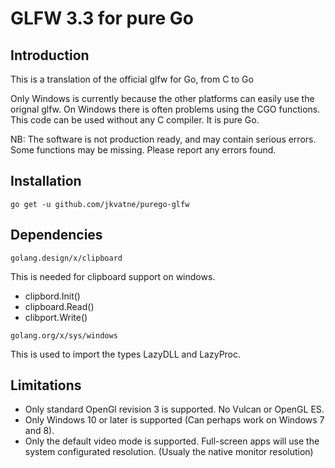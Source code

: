 # GLFW 3.3 for pure Go 

## Introduction

This is a translation of the official glfw for Go, from C to Go

Only Windows is currently because the other platforms can easily use the
orignal glfw. On Windows there is often problems using the CGO functions.
This code can be used without any C compiler. It is pure Go.

NB: The software is not production ready, and may contain serious errors.
Some functions may be missing. Please report any errors found.

## Installation

```
go get -u github.com/jkvatne/purego-glfw 
```

## Dependencies
```
golang.design/x/clipboard
```
This is needed for clipboard support on windows.
- clipbord.Init()
- clipboard.Read()
- clibport.Write()

```
golang.org/x/sys/windows
```
This is used to import the types LazyDLL and LazyProc.

## Limitations

- Only standard OpenGl revision 3 is supported. No Vulcan or OpenGL ES.
- Only Windows 10 or later is supported (Can perhaps work on Windows 7 and 8).
- Only the default video mode is supported. Full-screen apps will use the system configurated resolution. (Usualy the native monitor resolution)

